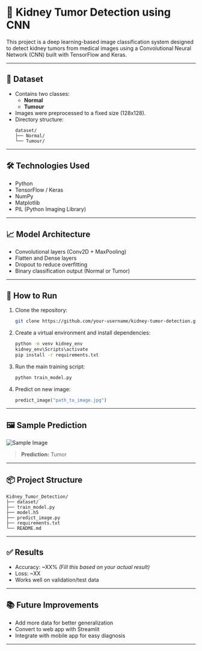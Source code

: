 # 🧠 Kidney Tumor Detection using CNN

This project is a deep learning-based image classification system designed to detect kidney tumors from medical images using a Convolutional Neural Network (CNN) built with TensorFlow and Keras.

---

## 📁 Dataset

- Contains two classes:  
  - **Normal**  
  - **Tumour**
- Images were preprocessed to a fixed size (128x128).
- Directory structure:
  ```
  dataset/
  ├── Normal/
  └── Tumour/
  ```

---

## 🛠️ Technologies Used

- Python
- TensorFlow / Keras
- NumPy
- Matplotlib
- PIL (Python Imaging Library)

---

## 📈 Model Architecture

- Convolutional layers (Conv2D + MaxPooling)
- Flatten and Dense layers
- Dropout to reduce overfitting
- Binary classification output (Normal or Tumor)

---

## 🚀 How to Run

1. Clone the repository:
   ```bash
   git clone https://github.com/your-username/kidney-tumor-detection.git
   ```

2. Create a virtual environment and install dependencies:
   ```bash
   python -m venv kidney_env
   kidney_env\Scripts\activate
   pip install -r requirements.txt
   ```

3. Run the main training script:
   ```bash
   python train_model.py
   ```

4. Predict on new image:
   ```python
   predict_image("path_to_image.jpg")
   ```

---

## 🖼️ Sample Prediction

![Sample Image](path_to_image.png)

> **Prediction:** Tumor

---

## 📦 Project Structure

```
Kidney_Tumor_Detection/
├── dataset/
├── train_model.py
├── model.h5
├── predict_image.py
├── requirements.txt
└── README.md
```

---

## ✅ Results

- Accuracy: ~XX% *(Fill this based on your actual result)*
- Loss: ~XX
- Works well on validation/test data

---

## 📚 Future Improvements

- Add more data for better generalization
- Convert to web app with Streamlit
- Integrate with mobile app for easy diagnosis

---
